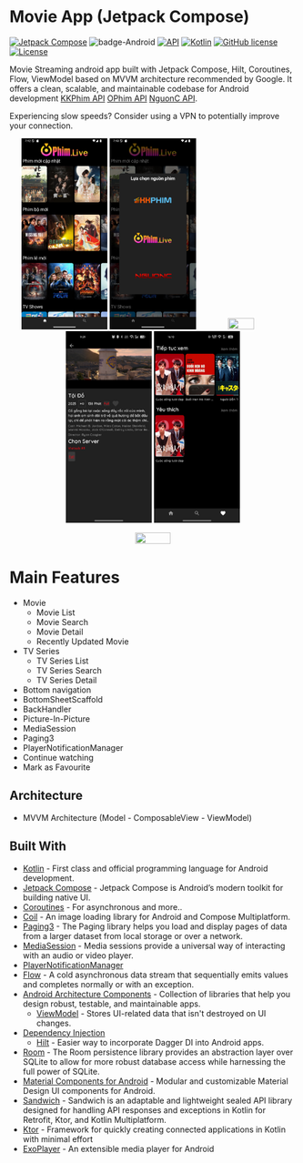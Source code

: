 # Movie App (Jetpack Compose) 
[![Jetpack Compose](https://img.shields.io/badge/Jetpack%20Compose-%230075FF.svg)](https://developer.android.com/jetpack/compose)
![badge-Android](https://img.shields.io/badge/Platform-Android-brightgreen)
[![API](https://img.shields.io/badge/API-28%2B-brightgreen.svg?style=flat)](https://android-arsenal.com/api?level=28)
[![Kotlin](https://img.shields.io/badge/Kotlin-2.0.0-blue.svg?style=flat&logo=kotlin)](https://kotlinlang.org)
[![GitHub license](https://img.shields.io/badge/license-Apache%20License%202.0-blue.svg?style=flat)](https://www.apache.org/licenses/LICENSE-2.0)
<a href="https://github.com/ecmm"><img alt="License" src="https://img.shields.io/static/v1?label=GitHub&message=ecmm&color=C51162"/></a>

Movie Streaming android app built with Jetpack Compose, Hilt, Coroutines, Flow, ViewModel based on MVVM architecture recommended by Google. It offers a clean, scalable, and maintainable codebase for Android development [KKPhim API](https://kkphim.com/) [OPhim API](https://ophim17.cc/) [NguonC API](https://phim.nguonc.com/). </br>
<p>Experiencing slow speeds? Consider using a VPN to potentially improve your connection.</p>


<p align="center">
  <img width="30%" height="50%" src="https://github.com/emcuongmatma/MovieApp/blob/main/screenshots/Screenshot_20250326_074230.png" />
 <img width="30%" height="50%" src="https://github.com/emcuongmatma/MovieApp/blob/main/screenshots/Screenshot_20250326_074318.png" />
  <img width="30%" height="50%" src="https://github.com/emcuongmatma/MovieApp/blob/main/screenshots/Screenshot_20250326_074353.png" />
  <img width="30%" height="50%" src="https://github.com/emcuongmatma/MovieApp/blob/main/screenshots/Screenshot_20250530-092938.jpg" />
  <img width="30%" height="50%" src="https://github.com/emcuongmatma/MovieApp/blob/main/screenshots/Screenshot_2025-05-04-161047.jpg" />
</p>

<p align="center" width="100%">
   <img width="35%" height="50%" src="movie_world.gif" />
 </p>

# Main Features
- Movie
  - Movie List  
  - Movie Search
  - Movie Detail
  - Recently Updated Movie
- TV Series
  - TV Series List
  - TV Series Search
  - TV Series Detail
- Bottom navigation
- BottomSheetScaffold
- BackHandler
- Picture-In-Picture
- MediaSession
- Paging3
- PlayerNotificationManager
- Continue watching 
- Mark as Favourite
<!-- - Network connection state with SnackBar -->
## Architecture 
  - MVVM Architecture (Model - ComposableView - ViewModel)
## Built With 
- [Kotlin](https://kotlinlang.org/) - First class and official programming language for Android development.
- [Jetpack Compose](https://developer.android.com/jetpack/compose) - Jetpack Compose is Android’s modern toolkit for building native UI.
- [Coroutines](https://kotlinlang.org/docs/reference/coroutines-overview.html) - For asynchronous and more..
- [Coil](https://coil-kt.github.io/coil/) - An image loading library for Android and Compose Multiplatform.
- [Paging3](https://developer.android.com/topic/libraries/architecture/paging/v3-overview) - The Paging library helps you load and display pages of data from a larger dataset from local storage or over a network.
- [MediaSession](https://developer.android.com/media/media3/session/control-playback) - Media sessions provide a universal way of interacting with an audio or video player.
- [PlayerNotificationManager](https://developer.android.com/reference/kotlin/androidx/media3/ui/PlayerNotificationManager)
- [Flow](https://kotlin.github.io/kotlinx.coroutines/kotlinx-coroutines-core/kotlinx.coroutines.flow/-flow/) - A cold asynchronous data stream that sequentially emits values and completes normally or with an exception.
- [Android Architecture Components](https://developer.android.com/topic/libraries/architecture) - Collection of libraries that help you design robust, testable, and maintainable apps.
  - [ViewModel](https://developer.android.com/topic/libraries/architecture/viewmodel) - Stores UI-related data that isn't destroyed on UI changes.
- [Dependency Injection](https://developer.android.com/training/dependency-injection)
  - [Hilt](https://dagger.dev/hilt) - Easier way to incorporate Dagger DI into Android apps.
- [Room](https://developer.android.com/jetpack/androidx/releases/room) - The Room persistence library provides an abstraction layer over SQLite to allow for more robust database access while harnessing the full power of SQLite.
- [Material Components for Android](https://github.com/material-components/material-components-android) - Modular and customizable Material Design UI components for Android.
- [Sandwich](https://github.com/skydoves/sandwich) - Sandwich is an adaptable and lightweight sealed API library designed for handling API responses and exceptions in Kotlin for Retrofit, Ktor, and Kotlin Multiplatform.
- [Ktor](https://github.com/ktorio/ktor) - Framework for quickly creating connected applications in Kotlin with minimal effort
- [ExoPlayer](https://github.com/google/ExoPlayer) - An extensible media player for Android


